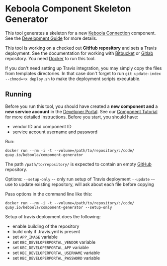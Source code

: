 # Keboola Component Skeleton Generator
This tool generates a skeleton for a new [Keboola Connection](https://connection.keboola.com/) component. 
See the [Development Guide](https://developers.keboola.com/extend/component/) for more details.

This tool is working on a checked out **GitHub repository** and sets a Travis deployment. 
See the documentation for working with 
[Bitbucket](https://developers.keboola.com/extend/component/deployment/#bitbucket-integration) or 
[Gitlab](https://developers.keboola.com/extend/component/deployment/#gitlab-integration) repository.
You need [Docker](https://www.docker.com/) to run this tool.

If you don't need setting up Travis integration, you may simply copy the files from templates directories.
In that case don't forget to run `git update-index --chmod=+x deploy.sh` to make the deployment scripts executable.

## Running
Before you run this tool, you should have created a **new component and** a **new service account**
in the [Developer Portal](https://components.keboola.com/). See our 
[Component Tutorial](https://developers.keboola.com/extend/component/tutorial/) for more detailed instructions.
Before you start, you should have:

- vendor ID and component ID
- service account username and password 
 
Run:

	docker run --rm -i -t --volume=/path/to/repository/:/code/ quay.io/keboola/component-generator

The path `/path/to/repository/` is expected to contain an empty [GitHub](https://github.com/) repository.

Options:
`--setup-only` -- only run setup of Travis deployment
`--update` -- use to update existing repository, will ask about each file before copying

Pass options in the command line like this:

	docker run --rm -i -t --volume=/path/to/repository/:/code/ quay.io/keboola/component-generator --setup-only

Setup of travis deployment does the following:

- enable building of the repository
- build only if .travis.yml is present
- set `APP_IMAGE` variable
- set `KBC_DEVELOPERPORTAL_VENDOR` variable
- set `KBC_DEVELOPERPORTAL_APP` variable
- set `KBC_DEVELOPERPORTAL_USERNAME` variable
- set `KBC_DEVELOPERPORTAL_PASSWORD` variable
